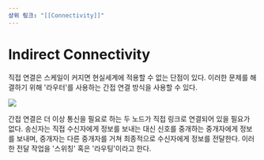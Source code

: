 ```yaml
---
상위 링크: "[[Connectivity]]"
---
```

# Indirect Connectivity
직접 연결은 스케일이 커지면 현실세계에 적용할 수 없는 단점이 있다. 이러한 문제를 해결하기 위해 '라우터'를 사용하는 간접 연결 방식을 사용할 수 있다.

![](https://i.imgur.com/vUq6P80.png)

간접 연결은 더 이상 통신을 필요로 하는 두 노드가 직접 링크로 연결되어 있을 필요가 없다. 송신자는 직접 수신자에게 정보를 보내는 대신 신호를 중개하는 중개자에게 정보를 보내며, 중개자는 다른 중개자를 거쳐 최종적으로 수신자에게 정보를 전달한다.  이러한 전달 작업을 '스위칭' 혹은 '라우팅'이라고 한다.

